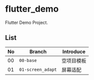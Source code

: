 # flutter_demo

Flutter Demo Project.

## List

| No | Branch | Introduce |
| --- | ----- | ----- |
| 00 | `00-base` | 空项目模板 |
| 01 | `01-screen_adapt` | 屏幕适配 |
